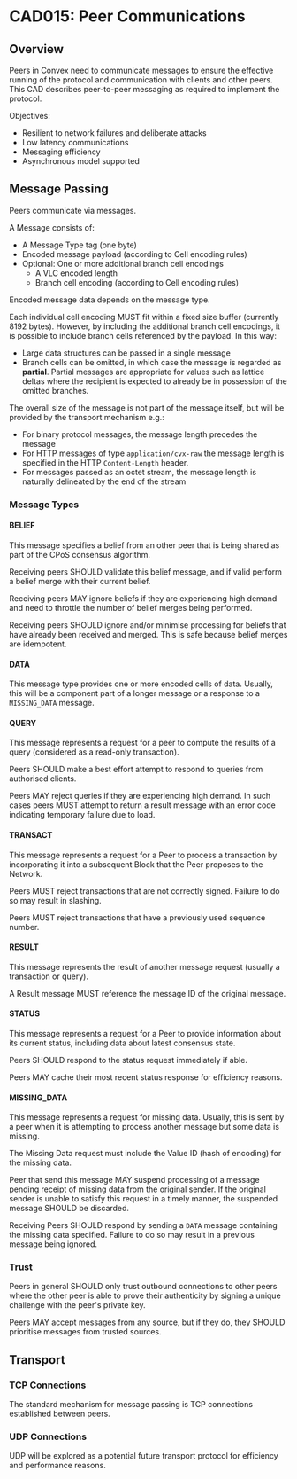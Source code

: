 # CAD015: Peer Communications

## Overview

Peers in Convex need to communicate messages to ensure the effective running of the protocol and communication with clients and other peers. This CAD describes peer-to-peer messaging as required to implement the protocol.

Objectives:

- Resilient to network failures and deliberate attacks
- Low latency communications
- Messaging efficiency
- Asynchronous model supported

## Message Passing

Peers communicate via messages. 

A Message consists of:
 
- A Message Type tag (one byte)
- Encoded message payload (according to Cell encoding rules)
- Optional: One or more additional branch cell encodings
    - A VLC encoded length 
    - Branch cell encoding (according to Cell encoding rules)

Encoded message data depends on the message type.

Each individual cell encoding MUST fit within a fixed size buffer (currently 8192 bytes). However, by including the additional branch cell encodings, it is possible to include branch cells referenced by the payload. In this way:
- Large data structures can be passed in a single message
- Branch cells can be omitted, in which case the message is regarded as **partial**. Partial messages are appropriate for values such as lattice deltas where the recipient is expected to already be in possession of the omitted branches.

The overall size of the message is not part of the message itself, but will be provided by the transport mechanism e.g.:
- For binary protocol messages, the message length precedes the message
- For HTTP messages of type `application/cvx-raw` the message length is specified in the HTTP `Content-Length` header.
- For messages passed as an octet stream, the message length is naturally delineated by the end of the stream

### Message Types

#### BELIEF

This message specifies a belief from an other peer that is being shared as part of the CPoS consensus algorithm.

Receiving peers SHOULD validate this belief message, and if valid perform a belief merge with their current belief.

Receiving peers MAY ignore beliefs if they are experiencing high demand and need to throttle the number of belief merges being performed.

Receiving peers SHOULD ignore and/or minimise processing for beliefs that have already been received and merged. This is safe because belief merges are idempotent.

#### DATA

This message type provides one or more encoded cells of data. Usually, this will be a component part of a longer message or a response to a `MISSING_DATA` message.

#### QUERY

This message represents a request for a peer to compute the results of a query (considered as a read-only transaction).

Peers SHOULD make a best effort attempt to respond to queries from authorised clients.

Peers MAY reject queries if they are experiencing high demand. In such cases peers MUST attempt to return a result message with an error code indicating temporary failure due to load.

#### TRANSACT

This message represents a request for a Peer to process a transaction by incorporating it into a subsequent Block that the Peer proposes to the Network.

Peers MUST reject transactions that are not correctly signed. Failure to do so may result in slashing.

Peers MUST reject transactions that have a previously used sequence number.

#### RESULT

This message represents the result of another message request (usually a transaction or query).

A Result message MUST reference the message ID of the original message.

#### STATUS

This message represents a request for a Peer to provide information about its current status, including data about latest consensus state.

Peers SHOULD respond to the status request immediately if able. 

Peers MAY cache their most recent status response for efficiency reasons.

#### MISSING_DATA

This message represents a request for missing data. Usually, this is sent by a peer when it is attempting to process another message but some data is missing.

The Missing Data request must include the Value ID (hash of encoding) for the missing data.

Peer that send this message MAY suspend processing of a message pending receipt of missing data from the original sender. If the original sender is unable to satisfy this request in a timely manner, the suspended message SHOULD be discarded.

Receiving Peers SHOULD respond by sending a `DATA` message containing the missing data specified. Failure to do so may result in a previous message being ignored.

### Trust

Peers in general SHOULD only trust outbound connections to other peers where the other peer is able to prove their authenticity by signing a unique challenge with the peer's private key.

Peers MAY accept messages from any source, but if they do, they SHOULD prioritise messages from trusted sources.

## Transport

### TCP Connections

The standard mechanism for message passing is TCP connections established between peers.

### UDP Connections

UDP will be explored as a potential future transport protocol for efficiency and performance reasons.





